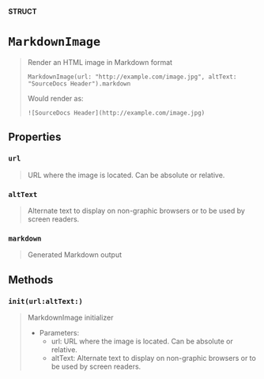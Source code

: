 **STRUCT**

# `MarkdownImage`

> Render an HTML image in Markdown format
>
>     MarkdownImage(url: "http://example.com/image.jpg", altText: "SourceDocs Header").markdown
>
> Would render as:
>
>     ![SourceDocs Header](http://example.com/image.jpg)

## Properties
### `url`

> URL where the image is located. Can be absolute or relative.

### `altText`

> Alternate text to display on non-graphic browsers or to be used by screen readers.

### `markdown`

> Generated Markdown output

## Methods
### `init(url:altText:)`

> MarkdownImage initializer
>
> - Parameters:
>   - url: URL where the image is located. Can be absolute or relative.
>   - altText: Alternate text to display on non-graphic browsers or to be used by screen readers.
